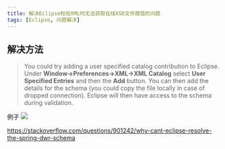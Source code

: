 ```yaml
---
title: 解决Eclipse校验XML时无法获取在线XSD文件报错的问题
tags: [Eclipse, 问题解决]
---
```


## 解决方法

>You could try adding a user specified catalog contribution to Eclipse. Under **Window->Preferences->XML->XML Catalog** select **User Specified Entries** and then the **Add** button.
>You can then add the details for the schema (you could copy the file locally in case of dropped connection). Eclipse will then have access to the schema during validation.

例子
![](https://oliver-blog.oss-cn-shenzhen.aliyuncs.com/20240405074823.png)

https://stackoverflow.com/questions/901242/why-cant-eclipse-resolve-the-spring-dwr-schema